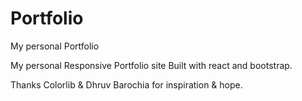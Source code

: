 # Portfolio
My personal Portfolio

My personal Responsive Portfolio site Built with react and bootstrap.

Thanks Colorlib & Dhruv Barochia for inspiration & hope.
